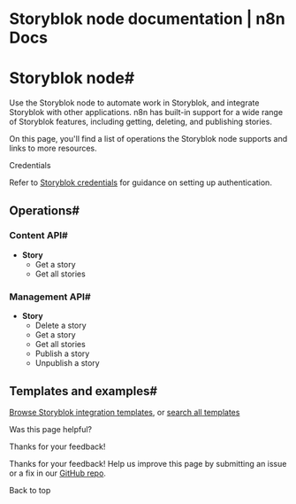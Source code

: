 # Storyblok node documentation | n8n Docs

[ ](https://github.com/n8n-io/n8n-docs/edit/main/docs/integrations/builtin/app-nodes/n8n-nodes-base.storyblok.md "Edit this page")

# Storyblok node#

Use the Storyblok node to automate work in Storyblok, and integrate Storyblok with other applications. n8n has built-in support for a wide range of Storyblok features, including getting, deleting, and publishing stories. 

On this page, you'll find a list of operations the Storyblok node supports and links to more resources.

Credentials

Refer to [Storyblok credentials](../../credentials/storyblok/) for guidance on setting up authentication. 

## Operations#

### Content API#

  * **Story**
    * Get a story
    * Get all stories

### Management API#

  * **Story**
    * Delete a story
    * Get a story
    * Get all stories
    * Publish a story
    * Unpublish a story

## Templates and examples#

[Browse Storyblok integration templates](https://n8n.io/integrations/storyblok/), or [search all templates](https://n8n.io/workflows/)

Was this page helpful? 

Thanks for your feedback! 

Thanks for your feedback! Help us improve this page by submitting an issue or a fix in our [GitHub repo](https://github.com/n8n-io/n8n-docs). 

Back to top